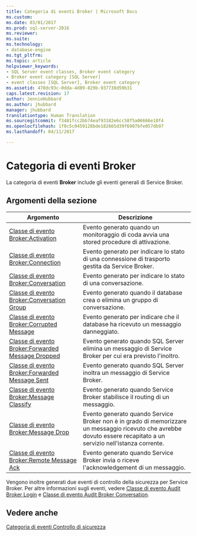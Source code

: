 ```yaml
---
title: Categoria di eventi Broker | Microsoft Docs
ms.custom: 
ms.date: 03/01/2017
ms.prod: sql-server-2016
ms.reviewer: 
ms.suite: 
ms.technology:
- database-engine
ms.tgt_pltfrm: 
ms.topic: article
helpviewer_keywords:
- SQL Server event classes, Broker event category
- Broker event category [SQL Server]
- event classes [SQL Server], Broker event category
ms.assetid: 470dc93c-0dda-4d89-829b-937738d59b31
caps.latest.revision: 17
author: JennieHubbard
ms.author: jhubbard
manager: jhubbard
translationtype: Human Translation
ms.sourcegitcommit: f3481fcc2bb74eaf93182e6cc58f5a06666e10f4
ms.openlocfilehash: 1f0c5c0459128bde182665d39f6907bfe057db97
ms.lasthandoff: 04/11/2017

---
```

# <a name="broker-event-category"></a>Categoria di eventi Broker
  La categoria di eventi **Broker** include gli eventi generali di Service Broker.  
  
## <a name="in-this-section"></a>Argomenti della sezione  
  
|Argomento|Descrizione|  
|-----------|-----------------|  
|[Classe di evento Broker:Activation](../../relational-databases/event-classes/broker-activation-event-class.md)|Evento generato quando un monitoraggio di coda avvia una stored procedure di attivazione.|  
|[Classe di evento Broker:Connection](../../relational-databases/event-classes/broker-connection-event-class.md)|Evento generato per indicare lo stato di una connessione di trasporto gestita da Service Broker.|  
|[Classe di evento Broker:Conversation](../../relational-databases/event-classes/broker-conversation-event-class.md)|Evento generato per indicare lo stato di una conversazione.|  
|[Classe di evento Broker:Conversation Group](../../relational-databases/event-classes/broker-conversation-group-event-class.md)|Evento generato quando il database crea o elimina un gruppo di conversazione.|  
|[Classe di evento Broker:Corrupted Message](../../relational-databases/event-classes/broker-corrupted-message-event-class.md)|Evento generato per indicare che il database ha ricevuto un messaggio danneggiato.|  
|[Classe di evento Broker:Forwarded Message Dropped](../../relational-databases/event-classes/broker-forwarded-message-dropped-event-class.md)|Evento generato quando SQL Server elimina un messaggio di Service Broker per cui era previsto l'inoltro.|  
|[Classe di evento Broker:Forwarded Message Sent](../../relational-databases/event-classes/broker-forwarded-message-sent-event-class.md)|Evento generato quando SQL Server inoltra un messaggio di Service Broker.|  
|[Classe di evento Broker:Message Classify](../../relational-databases/event-classes/broker-message-classify-event-class.md)|Evento generato quando Service Broker stabilisce il routing di un messaggio.|  
|[Classe di evento Broker:Message Drop](../../relational-databases/event-classes/broker-message-drop-event-class.md)|Evento generato quando Service Broker non è in grado di memorizzare un messaggio ricevuto che avrebbe dovuto essere recapitato a un servizio nell'istanza corrente.|  
|[Classe di evento Broker:Remote Message Ack](../../relational-databases/event-classes/broker-remote-message-ack-event-class.md)|Evento generato quando Service Broker invia o riceve l'acknowledgement di un messaggio.|  
  
 Vengono inoltre generati due eventi di controllo della sicurezza per Service Broker. Per altre informazioni sugli eventi, vedere [Classe di evento Audit Broker Login](../../relational-databases/event-classes/audit-broker-login-event-class.md) e [Classe di evento Audit Broker Conversation](../../relational-databases/event-classes/audit-broker-conversation-event-class.md).  
  
## <a name="see-also"></a>Vedere anche  
 [Categoria di eventi Controllo di sicurezza](../../analysis-services/trace-events/security-audit-event-category.md)  
  
  
